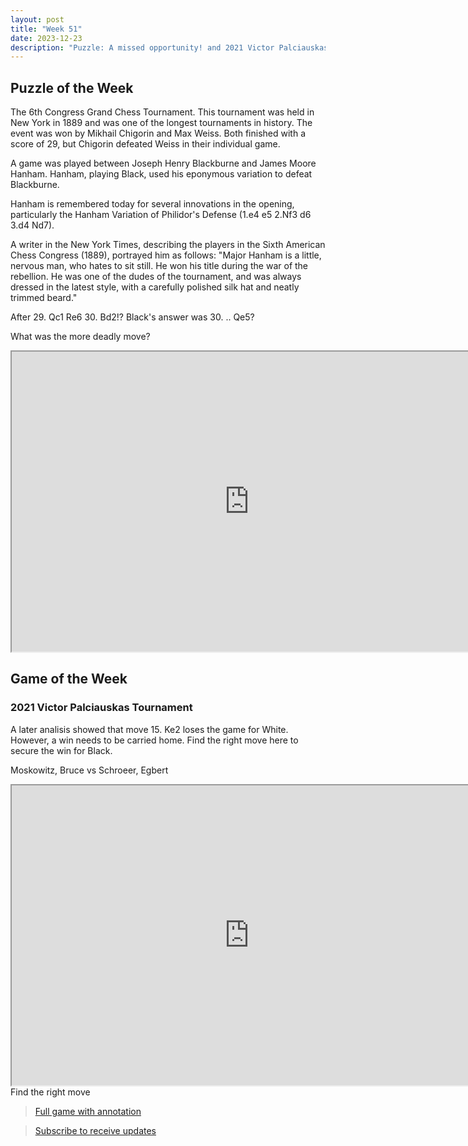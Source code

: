 ```yaml
---
layout: post
title: "Week 51"
date: 2023-12-23
description: "Puzzle: A missed opportunity! and 2021 Victor Palciauskas Tournament"
---
```



## Puzzle of the Week

The 6th Congress Grand Chess Tournament. This tournament was held in New York in 1889 and was one of the longest tournaments in history. The event was won by Mikhail Chigorin and Max Weiss. Both finished with a score of 29, but Chigorin defeated Weiss in their individual game.

A game was played between Joseph Henry Blackburne and James Moore Hanham. Hanham, playing Black, used his eponymous variation to defeat Blackburne. 

Hanham is remembered today for several innovations in the opening, particularly the Hanham Variation of Philidor's Defense (1.e4 e5 2.Nf3 d6 3.d4 Nd7).

A writer in the New York Times, describing the players in the Sixth American Chess Congress (1889), portrayed him as follows: "Major Hanham is a little, nervous man, who hates to sit still. He won his title during the war of the rebellion. He was one of the dudes of the tournament, and was always dressed in the latest style, with a carefully polished silk hat and neatly trimmed beard."


After 29. Qc1 Re6 30. Bd2!? 
Black's answer was 30. .. Qe5?

What was the more deadly move?

<iframe src="https://fritz.chessbase.com?fen=3r1bk1/pp3ppn/2p1r2p/q4N1P/3nP1P1/2N3R1/PP1B4/2Q3RK b - - 0 30" style="width:760px;height:480px">
</iframe>



## Game of the Week

### 2021 Victor Palciauskas Tournament

A later analisis showed that move 15. Ke2 loses the game for White. However, a win needs to be carried home. Find the right move here to secure the win for Black.

Moskowitz, Bruce vs Schroeer, Egbert

<iframe src="https://fritz.chessbase.com?fen=2r3k1/p4ppp/1p2p3/q7/1bNP2P1/1P1QPP2/P1r4P/R2K3R b - - 0 21" style="width:760px;height:480px">
</iframe>
Find the right move


> [Full game with annotation](https://share.chessbase.com/SharedGames/game/?p=8rm+LKQkYJhCuF0azkjDIDIvyABBz5Q6Fk0pk7hZBopjFa1JeOL92Ti5ukUhVB2e)

> [Subscribe to receive updates](https://follow.it/senior-chess-improver?leanpub)
